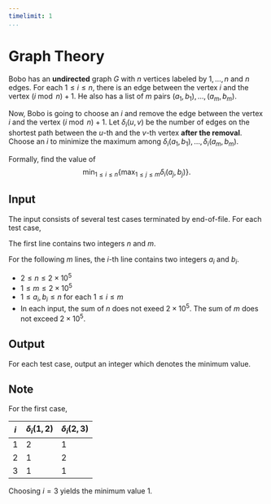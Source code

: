 ```yaml
---
timelimit: 1
...
```


# Graph Theory

Bobo has an **undirected** graph $G$ with $n$ vertices labeled by $1, \dots, n$ and $n$ edges. For each $1 \leq i \leq n$, there is an edge between the vertex $i$ and the vertex $(i \bmod n) + 1$. He also has a list of $m$ pairs $(a_1, b_1), \dots, (a_m, b_m)$.

Now, Bobo is going to choose an $i$ and remove the edge between the vertex $i$ and the vertex $(i \bmod n) + 1$.  Let $\delta_i(u, v)$ be the number of edges on the shortest path between the $u$-th and the $v$-th vertex **after the removal**. Choose an $i$ to minimize the maximum among $\delta_i(a_1, b_1), \dots, \delta_i(a_m, b_m)$.

Formally, find the value of
$$
\min_{1 \leq i \leq n}\left\{\max_{1 \leq j \leq m} \delta_i(a_j, b_j)\right\}.
$$

## Input

The input consists of several test cases terminated by end-of-file. For each test case,

The first line contains two integers $n$ and $m$.

For the following $m$ lines, the $i$-th line contains two integers $a_i$ and $b_i$.

* $2 \leq n \leq 2 \times 10^5$
* $1 \leq m \leq 2 \times 10^5$
* $1 \leq a_i, b_i \leq n$ for each $1 \leq i \leq m$
* In each input, the sum of $n$ does not exeed $2 \times 10^5$. The sum of $m$ does not exceed $2 \times 10^5$.

## Output

For each test case, output an integer which denotes the minimum value.

<!--SAMPLES-->

## Note

For the first case,

| $i$  | $\delta_i(1, 2)$ | $\delta_i(2, 3)$ |
| ---- | ---------------- | ---------------- |
| $1$  | $2$              | $1$              |
| $2$  | $1$              | $2$              |
| $3$  | $1$              | $1$              |

Choosing $i = 3$ yields the minimum value $1$.
